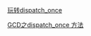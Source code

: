 [玩转dispatch_once](https://www.jianshu.com/p/b25535a7403e)

[GCD之dispatch_once 方法](https://www.jianshu.com/p/c5e49bb25316)